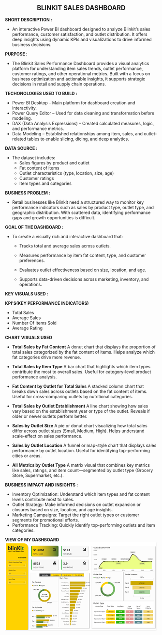 <h2 align="center"><b>BLINKIT SALES DASHBOARD</b></h2>

**SHORT DESCRIPTION :**

- An interactive Power BI dashboard designed to analyze Blinkit’s sales performance, customer satisfaction, and outlet distribution. It offers deep insights using dynamic KPIs and visualizations to drive informed business decisions.

**PURPOSE :**

- The Blinkit Sales Performance Dashboard provides a visual analytics platform for understanding item sales trends, outlet performance, customer ratings, and other operational metrics. Built with a focus on business optimization and actionable insights, it supports strategic decisions in retail and supply chain operations.

**TECHONOLOGIES USED TO BUILD :** 

- Power BI Desktop – Main platform for dashboard creation and interactivity.
- Power Query Editor – Used for data cleaning and transformation before modeling.
- DAX (Data Analysis Expressions) – Created calculated measures, logic, and performance metrics.
- Data Modeling – Established relationships among item, sales, and outlet-related tables to enable slicing, dicing, and deep analytics.

**DATA SOURCE :**

- The dataset includes:
  - Sales figures by product and outlet
  - Fat content of items
  - Outlet characteristics (type, location, size, age)
  - Customer ratings
  - Item types and categories

**BUSINESS PROBLEM :**

- Retail businesses like Blinkit need a structured way to monitor key performance indicators such as sales by product type, outlet type, and geographic distribution. With scattered        data, identifying performance gaps and growth opportunities is difficult.

**GOAL OF THE DASHBOARD :**

- To create a visually rich and interactive dashboard that:
  - Tracks total and average sales across outlets.
 
  - Measures performance by item fat content, type, and customer preferences.
 
  - Evaluates outlet effectiveness based on size, location, and age.
 
  - Supports data-driven decisions across marketing, inventory, and operations.

**KEY VISUALS USED :**

  **KPI'S(KEY PERFORMANCE INDICATORS)**
  
  - Total Sales
  - Average Sales
  - Number Of Items Sold
  - Average Rating
    
  **CHART VISUALS USED**
  
  - **Total Sales by Fat Content**
    A donut chart that displays the proportion of total sales categorized by the fat content of items. Helps analyze which fat categories drive more revenue.
   
   - **Total Sales by Item Type**
     A bar chart that highlights which item types contribute the most to overall sales. Useful for category-level product performance analysis.
   
   - **Fat Content by Outlet for Total Sales**
     A stacked column chart that breaks down sales across outlets based on the fat content of items. Useful for cross-comparing outlets by nutritional categories.
   
   - **Total Sales by Outlet Establishment**
     A line chart showing how sales vary based on the establishment year or type of the outlet. Reveals if older or newer outlets perform better.
   
   - **Sales by Outlet Size**
     A pie or donut chart visualizing how total sales differ across outlet sizes (Small, Medium, High). Helps understand scale-effect on sales performance.
   
   - **Sales by Outlet Location**
     A funnel or map-style chart that displays sales performance by outlet location. Useful for identifying top-performing cities or areas.
   
   - **All Metrics by Outlet Type**
     A matrix visual that combines key metrics like sales, ratings, and item count—segmented by outlet type (Grocery Store, Supermarket, etc.).
   
**BUSINESS IMPACT AND INSIGHTS :**

   - Inventory Optimization: Understand which item types and fat content levels contribute most to sales.
   - Outlet Strategy: Make informed decisions on outlet expansion or closures based on size, location, and age insights.
   - Marketing Campaigns: Target the right outlet types or customer segments for promotional efforts.
   - Performance Tracking: Quickly identify top-performing outlets and item categories.

 **VIEW OF MY DASHBOARD**
 ![DASHBOARD PREVIEW](https://github.com/VedantVivek/Blink-It-Dashboard-/raw/main/Snapshot%20of%20the%20dashboard.png)
